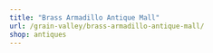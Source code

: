 ```yaml
---
title: "Brass Armadillo Antique Mall"
url: /grain-valley/brass-armadillo-antique-mall/
shop: antiques
---
```

